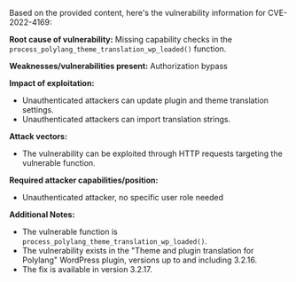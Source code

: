 Based on the provided content, here's the vulnerability information for CVE-2022-4169:

**Root cause of vulnerability:** Missing capability checks in the `process_polylang_theme_translation_wp_loaded()` function.

**Weaknesses/vulnerabilities present:** Authorization bypass

**Impact of exploitation:**
- Unauthenticated attackers can update plugin and theme translation settings.
- Unauthenticated attackers can import translation strings.

**Attack vectors:**
- The vulnerability can be exploited through HTTP requests targeting the vulnerable function.

**Required attacker capabilities/position:**
- Unauthenticated attacker, no specific user role needed

**Additional Notes:**
- The vulnerable function is `process_polylang_theme_translation_wp_loaded()`.
- The vulnerability exists in the "Theme and plugin translation for Polylang" WordPress plugin, versions up to and including 3.2.16.
- The fix is available in version 3.2.17.